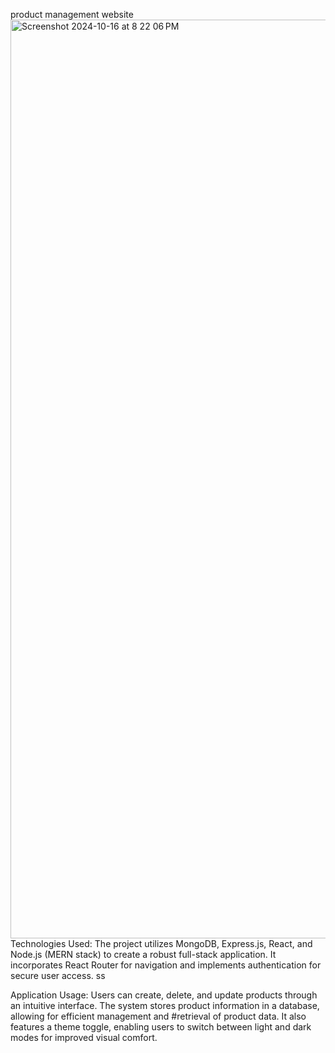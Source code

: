 product management website
<img width="1470" alt="Screenshot 2024-10-16 at 8 22 06 PM" src="https://github.com/user-attachments/assets/c724708a-fe55-45d4-b52a-159e70e258b1">
Technologies Used: The project utilizes MongoDB, Express.js, React, and Node.js (MERN stack) to create a robust full-stack application. It incorporates React Router for navigation and implements authentication for secure user access. ss

Application Usage: Users can create, delete, and update products through an intuitive interface. The system stores product information in a database, allowing for efficient management and #retrieval of product data. It also features a theme toggle, enabling users to switch between light and dark modes for improved visual comfort.
